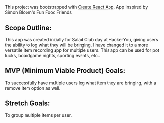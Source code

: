 This project was bootstrapped with [Create React App](https://github.com/facebook/create-react-app).
App inspired by Simon Bloom's Fun Food Friends

## Scope Outline:

This app was created initially for Salad Club day at HackerYou, giving users the ability to log what they will be bringing.
I have changed it to a more versatile item recording app for multiple users. This app can be used for pot lucks, boardgame nights, sporting events, etc..

## MVP (Minimum Viable Product) Goals:

To successfully have multiple users log what item they are bringing, with a remove item option as well.

## Stretch Goals:

To group multiple items per user.
